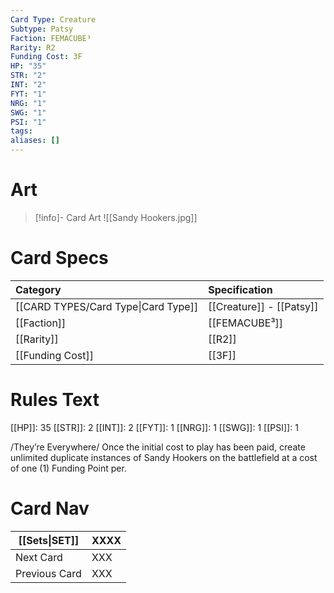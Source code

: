 ```yaml
---
Card Type: Creature
Subtype: Patsy
Faction: FEMACUBE³
Rarity: R2
Funding Cost: 3F
HP: "35"
STR: "2"
INT: "2"
FYT: "1"
NRG: "1"
SWG: "1"
PSI: "1"
tags: 
aliases: []
---
```

# Art

> [!info]- Card Art
> ![[Sandy Hookers.jpg]]

# Card Specs

| Category | Specification| 
| :--- | :--- |
| [[CARD TYPES/Card Type\|Card Type]] | [[Creature]] - [[Patsy]] |  
| [[Faction]] | [[FEMACUBE³]] |  
| [[Rarity]] | [[R2]] |  
| [[Funding Cost]] | [[3F]] |  

# Rules Text  

[[HP]]: 35 [[STR]]: 2 [[INT]]: 2 [[FYT]]: 1 [[NRG]]: 1 [[SWG]]: 1 [[PSI]]: 1  

/They’re Everywhere/ 
Once the initial cost to play has been paid, 
create unlimited duplicate instances of Sandy Hookers on the battlefield at a cost of one (1) Funding Point per.

# Card Nav

| [[Sets\|SET]] | XXXX |
| --- | --- |
| Next Card | XXX |
| Previous Card | XXX |


